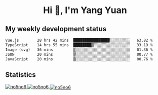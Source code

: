 <h1 align="center">Hi 👋, I'm Yang Yuan</h1>


## My weekly development status
<!--START_SECTION:waka-->

```txt
Vue.js        28 hrs 42 mins  ████████████████░░░░░░░░░   63.82 %
TypeScript    14 hrs 55 mins  ████████▒░░░░░░░░░░░░░░░░   33.19 %
Image (svg)   36 mins         ▒░░░░░░░░░░░░░░░░░░░░░░░░   01.36 %
JSON          20 mins         ▒░░░░░░░░░░░░░░░░░░░░░░░░   00.77 %
JavaScript    20 mins         ▒░░░░░░░░░░░░░░░░░░░░░░░░   00.76 %
```

<!--END_SECTION:waka-->

## Statistics
<a href="https://github.com/anuraghazra/github-readme-stats">
  <img src="https://github-readme-stats.vercel.app/api/top-langs/?username=no5no6&theme=dracula" alt="no5no6">
</a>
<a href="https://github.com/anuraghazra/github-readme-stats">
  <img src="https://github-readme-stats.vercel.app/api?username=no5no6&show_icons=true&theme=dracula&line_height=40" alt="no5no6">
</a>
<a href="https://github.com/anuraghazra/github-readme-stats">
  <img align="center" src="https://github-readme-streak-stats.herokuapp.com/?user=no5no6&theme=dracula" alt="no5no6" />
</a>